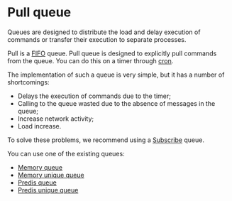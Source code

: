 Pull queue
==========

Queues are designed to distribute the load and delay execution of commands or transfer their execution to separate
processes.

Pull is a [FIFO](https://en.wikipedia.org/wiki/FIFO_(computing_and_electronics)) queue. Pull queue is
designed to explicitly pull commands from the queue. You can do this on a timer through
[cron](https://en.wikipedia.org/wiki/Cron).

The implementation of such a queue is very simple, but it has a number of shortcomings:

* Delays the execution of commands due to the timer;
* Calling to the queue wasted due to the absence of messages in the queue;
* Increase network activity;
* Load increase.

To solve these problems, we recommend using a [Subscribe](../subscribe/subscribe.md) queue.

You can use one of the existing queues:

* [Memory queue](memory.md)
* [Memory unique queue](memory_unique.md)
* [Predis queue](predis.md)
* [Predis unique queue](predis_unique.md)
